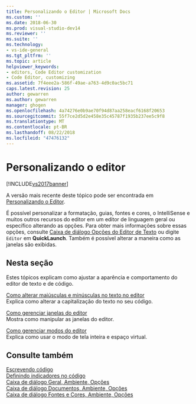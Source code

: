 ```yaml
---
title: Personalizando o Editor | Microsoft Docs
ms.custom: ''
ms.date: 2018-06-30
ms.prod: visual-studio-dev14
ms.reviewer: ''
ms.suite: ''
ms.technology:
- vs-ide-general
ms.tgt_pltfrm: ''
ms.topic: article
helpviewer_keywords:
- editors, Code Editor customization
- Code Editor, customizing
ms.assetid: 7f4eee2a-586f-49ae-a763-4d9c0ac5bc71
caps.latest.revision: 25
author: gewarren
ms.author: gewarren
manager: ghogen
ms.openlocfilehash: 4a74276e0b9ae70f94d87aa258eacf6168f20653
ms.sourcegitcommit: 55f7ce2d5d2e458e35c45787f1935b237ee5c9f8
ms.translationtype: MT
ms.contentlocale: pt-BR
ms.lasthandoff: 08/22/2018
ms.locfileid: "47476132"
---
```

# <a name="customizing-the-editor"></a>Personalizando o editor
[!INCLUDE[vs2017banner](../includes/vs2017banner.md)]

A versão mais recente deste tópico pode ser encontrada em [Personalizando o Editor](https://docs.microsoft.com/visualstudio/ide/customizing-the-editor).  
  
É possível personalizar a formatação, guias, fontes e cores, o IntelliSense e muitos outros recursos do editor em um editor de linguagem geral ou específico alterando as opções. Para obter mais informações sobre essas opções, consulte [Caixa de diálogo Opções do Editor de Texto](../ide/reference/text-editor-options-dialog-box.md) ou digite `Editor` em **QuickLaunch**. Também é possível alterar a maneira como as janelas são exibidas.  
  
## <a name="in-this-section"></a>Nesta seção  
 Estes tópicos explicam como ajustar a aparência e comportamento do editor de texto e de código.  
  
 [Como alterar maiúsculas e minúsculas no texto no editor](../ide/how-to-change-text-case-in-the-editor.md)  
 Explica como alterar a capitalização do texto no seu código.  
  
 [Como gerenciar janelas do editor](../ide/how-to-manage-editor-windows.md)  
 Mostra como manipular as janelas do editor.  
  
 [Como gerenciar modos do editor](../ide/how-to-manage-editor-modes.md)  
 Explica como usar o modo de tela inteira e espaço virtual.  
  
## <a name="see-also"></a>Consulte também  
 [Escrevendo código](../ide/writing-code-in-the-code-and-text-editor.md)   
 [Definindo indicadores no código](../ide/setting-bookmarks-in-code.md)   
 [Caixa de diálogo Geral, Ambiente, Opções](../ide/reference/general-environment-options-dialog-box.md)   
 [Caixa de diálogo Documentos, Ambiente, Opções](../ide/reference/documents-environment-options-dialog-box.md)   
 [Caixa de diálogo Fontes e Cores, Ambiente, Opções](../ide/reference/fonts-and-colors-environment-options-dialog-box.md)



